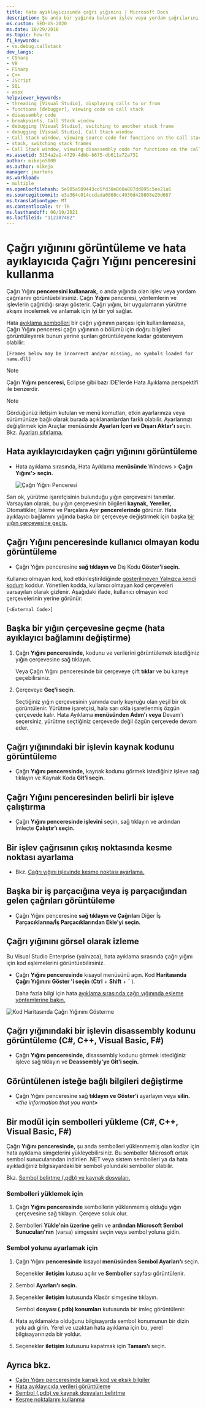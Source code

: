 ```yaml
---
title: Hata ayıklayıcısında çağrı yığınını | Microsoft Docs
description: Şu anda bir yığında bulunan işlev veya yordam çağrılarını görüntülemek için Çağrı Yığını penceresini Visual Studio.
ms.custom: SEO-VS-2020
ms.date: 10/29/2018
ms.topic: how-to
f1_keywords:
- vs.debug.callstack
dev_langs:
- CSharp
- VB
- FSharp
- C++
- JScript
- SQL
- aspx
helpviewer_keywords:
- threading [Visual Studio], displaying calls to or from
- functions [debugger], viewing code on call stack
- disassembly code
- breakpoints, Call Stack window
- debugging [Visual Studio], switching to another stack frame
- debugging [Visual Studio], Call Stack window
- Call Stack window, viewing source code for functions on the call stack
- stack, switching stack frames
- Call Stack window, viewing disassembly code for functions on the call stack
ms.assetid: 5154a2a1-4729-4dbb-b675-db611a72a731
author: mikejo5000
ms.author: mikejo
manager: jmartens
ms.workload:
- multiple
ms.openlocfilehash: 5e905a509443cd5fd30e860a887dd895c5ee21a6
ms.sourcegitcommit: e3a364c014ccdada0860cc4930d428808e20d667
ms.translationtype: MT
ms.contentlocale: tr-TR
ms.lasthandoff: 06/19/2021
ms.locfileid: "112387482"
---
```

# <a name="view-the-call-stack-and-use-the-call-stack-window-in-the-debugger"></a>Çağrı yığınını görüntüleme ve hata ayıklayıcıda Çağrı Yığını penceresini kullanma

Çağrı Yığını **penceresini kullanarak,** o anda yığında olan işlev veya yordam çağrılarını görüntüebilirsiniz. Çağrı **Yığını** penceresi, yöntemlerin ve işlevlerin çağrıldığı sırayı gösterir. Çağrı yığını, bir uygulamanın yürütme akışını incelemek ve anlamak için iyi bir yol sağlar.

Hata [ayıklama sembolleri](#bkmk_symbols) bir çağrı yığınının parçası  için kullanılamazsa, Çağrı Yığını penceresi çağrı yığınının o bölümü için doğru bilgileri görüntüleyerek bunun yerine şunları görüntüleyene kadar göstereyem olabilir:

`[Frames below may be incorrect and/or missing, no symbols loaded for name.dll]`

> [!NOTE]
> Çağrı **Yığını penceresi,** Eclipse gibi bazı IDE'lerde Hata Ayıklama perspektifi ile benzerdir.

> [!NOTE]
> Gördüğünüz iletişim kutuları ve menü komutları, etkin ayarlarınıza veya sürümünüze bağlı olarak burada açıklananlardan farklı olabilir. Ayarlarınızı değiştirmek için Araçlar menüsünde **Ayarları İçeri ve Dışarı Aktar'ı** seçin.   Bkz. [Ayarları sıfırlama.](../ide/environment-settings.md#reset-settings)

## <a name="view-the-call-stack-while-in-the-debugger"></a>Hata ayıklayıcıdayken çağrı yığınını görüntüleme

- Hata ayıklama sırasında, Hata Ayıklama **menüsünde** Windows > **Çağrı Yığını'> seçin.**

  ![Çağrı Yığını Penceresi](../debugger/media/dbg_basics_callstack_window.png "CallStackWindow")

Sarı ok, yürütme işaretçisinin bulunduğu yığın çerçevesini tanımlar. Varsayılan olarak, bu yığın çerçevesinin bilgileri **kaynak,** **Yereller,** Otomatikler, İzleme ve Parçalara Ayır **pencerelerinde** görünür. Hata ayıklayıcı bağlamını yığında başka bir çerçeveye değiştirmek için başka [bir yığın çerçevesine geçiş.](#bkmk_switch)

## <a name="display-non-user-code-in-the-call-stack-window"></a>Çağrı Yığını penceresinde kullanıcı olmayan kodu görüntüleme

- Çağrı Yığını penceresine **sağ tıklayın ve** Dış Kodu **Göster'i seçin.**

Kullanıcı olmayan kod, kod etkinleştirildiğinde [gösterilmeyen Yalnızca kendi kodum](../debugger/just-my-code.md) koddur. Yönetilen kodda, kullanıcı olmayan kod çerçeveleri varsayılan olarak gizlenir. Aşağıdaki ifade, kullanıcı olmayan kod çerçevelerinin yerine görünür:

`[<External Code>]`

## <a name="switch-to-another-stack-frame-change-the-debugger-context"></a><a name="bkmk_switch"></a> Başka bir yığın çerçevesine geçme (hata ayıklayıcı bağlamını değiştirme)

1. Çağrı **Yığını penceresinde,** kodunu ve verilerini görüntülemek istediğiniz yığın çerçevesine sağ tıklayın.

    Veya Çağrı Yığını penceresinde bir çerçeveye çift **tıklar** ve bu kareye geçebilirsiniz.

2. Çerçeveye **Geç'i seçin.**

     Seçtiğiniz yığın çerçevesinin yanında curly kuyruğu olan yeşil bir ok görüntülenir. Yürütme işaretçisi, hala sarı okla işaretlenmiş özgün çerçevede kalır. Hata Ayıklama **menüsünden** **Adım'ı** **veya** Devam'ı seçersiniz, yürütme seçtiğiniz çerçevede değil özgün çerçevede devam eder.

## <a name="view-the-source-code-for-a-function-on-the-call-stack"></a>Çağrı yığınındaki bir işlevin kaynak kodunu görüntüleme

- Çağrı **Yığını penceresinde,** kaynak kodunu görmek istediğiniz işleve sağ tıklayın ve Kaynak Koda **Git'i seçin.**

## <a name="run-to-a-specific-function-from-the-call-stack-window"></a>Çağrı Yığını penceresinden belirli bir işleve çalıştırma

- Çağrı **Yığını penceresinde işlevini** seçin, sağ tıklayın ve ardından İmleçte **Çalıştır'ı seçin.**

## <a name="set-a-breakpoint-on-the-exit-point-of-a-function-call"></a>Bir işlev çağrısının çıkış noktasında kesme noktası ayarlama

- Bkz. [Çağrı yığını işlevinde kesme noktası ayarlama.](../debugger/using-breakpoints.md#BKMK_Set_a_breakpoint_from_debugger_windows)

## <a name="display-calls-to-or-from-another-thread"></a>Başka bir iş parçacığına veya iş parçacığından gelen çağrıları görüntüleme

- Çağrı Yığını penceresine **sağ tıklayın ve Çağrıları** Diğer İş **Parçacıklarına/İş Parçacıklarından Ekle'yi seçin.**

## <a name="visually-trace-the-call-stack"></a>Çağrı yığınını görsel olarak izleme

Bu Visual Studio Enterprise (yalnızca), hata ayıklama sırasında çağrı yığını için kod eşlemelerini görüntüebilirsiniz.

- Çağrı **Yığını penceresinde** kısayol menüsünü açın. Kod **Haritasında Çağrı Yığınını Göster 'i seçin** (**Ctrl**  +  **Shift**  +  **`** ).

    Daha fazla bilgi için hata [ayıklama sırasında çağrı yığınında eşleme yöntemlerine bakın.](../debugger/map-methods-on-the-call-stack-while-debugging-in-visual-studio.md)

![Kod Haritasında Çağrı Yığınını Gösterme](../debugger/media/dbg_basics_show_call_stack_on_code_map.gif "ShowCallStackOnCodeMap")

## <a name="view-the-disassembly-code-for-a-function-on-the-call-stack-c-c-visual-basic-f"></a>Çağrı yığınındaki bir işlevin disassembly kodunu görüntüleme (C#, C++, Visual Basic, F#)

- Çağrı **Yığını penceresinde,** disassembly kodunu görmek istediğiniz işleve sağ tıklayın ve **Deassembly'ye Git'i seçin.**

## <a name="change-the-optional-information-displayed"></a>Görüntülenen isteğe bağlı bilgileri değiştirme

- Çağrı Yığını penceresine sağ **tıklayın ve Göster'i** ayarlayın veya **silin. \<**_the information that you want_**>**

## <a name="load-symbols-for-a-module-c-c-visual-basic-f"></a><a name="bkmk_symbols"></a> Bir modül için sembolleri yükleme (C#, C++, Visual Basic, F#)

Çağrı **Yığını penceresinde,** şu anda sembolleri yüklenmemiş olan kodlar için hata ayıklama simgelerini yükleyebilirsiniz. Bu semboller Microsoft ortak sembol sunucularından indirilen .NET veya sistem sembolleri ya da hata ayıkladiğiniz bilgisayardaki bir sembol yolundaki semboller olabilir.

Bkz. [Sembol belirtme (.pdb) ve kaynak dosyaları.](../debugger/specify-symbol-dot-pdb-and-source-files-in-the-visual-studio-debugger.md)

### <a name="to-load-symbols"></a>Sembolleri yüklemek için

1. Çağrı **Yığını penceresinde** sembollerin yüklenmemiş olduğu yığın çerçevesine sağ tıklayın. Çerçeve soluk olur.

2. Sembolleri **Yükle'nin üzerine** gelin ve **ardından Microsoft Sembol Sunucuları'nın** (varsa) simgesini seçin veya sembol yoluna gidin.

### <a name="to-set-the-symbol-path"></a>Sembol yolunu ayarlamak için

1. Çağrı Yığını **penceresinde** kısayol **menüsünden Sembol Ayarları'ı** seçin.

     Seçenekler **iletişim** kutusu açılır ve **Semboller** sayfası görüntülenir.

2. Sembol **Ayarları'ı seçin.**

3. Seçenekler **iletişim** kutusunda Klasör simgesine tıklayın.

     Sembol **dosyası (.pdb) konumları** kutusunda bir imleç görüntülenir.

4. Hata ayıklamakta olduğunu bilgisayarda sembol konumunun bir dizin yolu adı girin. Yerel ve uzaktan hata ayıklama için bu, yerel bilgisayarınızda bir yoldur.

5. Seçenekler **iletişim** kutusunu kapatmak için **Tamam'ı** seçin.

## <a name="see-also"></a>Ayrıca bkz.

- [Çağrı Yığını penceresinde karışık kod ve eksik bilgiler](../debugger/mixed-code-and-missing-information-in-the-call-stack-window.md)
- [Hata ayıklayıcıda verileri görüntüleme](../debugger/viewing-data-in-the-debugger.md)
- [Sembol (.pdb) ve kaynak dosyaları belirtme](../debugger/specify-symbol-dot-pdb-and-source-files-in-the-visual-studio-debugger.md)
- [Kesme noktalarını kullanma](../debugger/using-breakpoints.md)